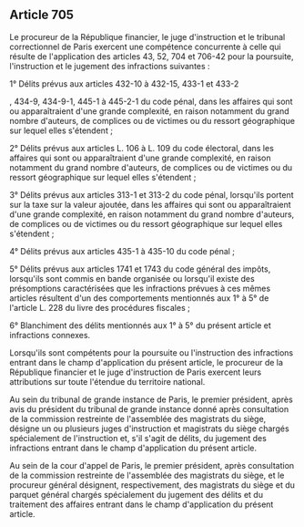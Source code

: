 Article 705
----
Le procureur de la République financier, le juge d'instruction et le tribunal
correctionnel de Paris exercent une compétence concurrente à celle qui résulte
de l'application des articles 43, 52, 704 et 706-42 pour la poursuite,
l'instruction et le jugement des infractions suivantes :

1° Délits prévus aux articles 432-10 à 432-15, 433-1 et 433-2

, 434-9, 434-9-1, 445-1 à 445-2-1 du code pénal, dans les affaires qui sont ou
apparaîtraient d'une grande complexité, en raison notamment du grand nombre
d'auteurs, de complices ou de victimes ou du ressort géographique sur lequel
elles s'étendent ;

2° Délits prévus aux articles L. 106 à L. 109 du code électoral, dans les
affaires qui sont ou apparaîtraient d'une grande complexité, en raison notamment
du grand nombre d'auteurs, de complices ou de victimes ou du ressort
géographique sur lequel elles s'étendent ;

3° Délits prévus aux articles 313-1 et 313-2 du code pénal, lorsqu'ils portent
sur la taxe sur la valeur ajoutée, dans les affaires qui sont ou apparaîtraient
d'une grande complexité, en raison notamment du grand nombre d'auteurs, de
complices ou de victimes ou du ressort géographique sur lequel elles s'étendent
;

4° Délits prévus aux articles 435-1 à 435-10 du code pénal ;

5° Délits prévus aux articles 1741 et 1743 du code général des impôts,
lorsqu'ils sont commis en bande organisée ou lorsqu'il existe des présomptions
caractérisées que les infractions prévues à ces mêmes articles résultent d'un
des comportements mentionnés aux 1° à 5° de l'article L. 228 du livre des
procédures fiscales ;

6° Blanchiment des délits mentionnés aux 1° à 5° du présent article et
infractions connexes.

Lorsqu'ils sont compétents pour la poursuite ou l'instruction des infractions
entrant dans le champ d'application du présent article, le procureur de la
République financier et le juge d'instruction de Paris exercent leurs
attributions sur toute l'étendue du territoire national.

Au sein du tribunal de grande instance de Paris, le premier président, après
avis du président du tribunal de grande instance donné après consultation de la
commission restreinte de l'assemblée des magistrats du siège, désigne un ou
plusieurs juges d'instruction et magistrats du siège chargés spécialement de
l'instruction et, s'il s'agit de délits, du jugement des infractions entrant
dans le champ d'application du présent article.

Au sein de la cour d'appel de Paris, le premier président, après consultation de
la commission restreinte de l'assemblée des magistrats du siège, et le procureur
général désignent, respectivement, des magistrats du siège et du parquet général
chargés spécialement du jugement des délits et du traitement des affaires
entrant dans le champ d'application du présent article.
